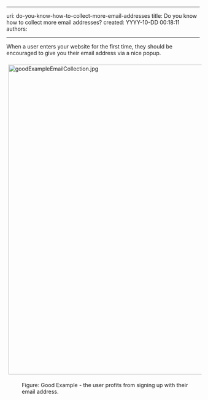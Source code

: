 

---
uri: do-you-know-how-to-collect-more-email-addresses
title: Do you know how to collect more email addresses?
created: YYYY-10-DD 00:18:11
authors:

---




<span class='intro'> <p>​When a user enters your website for the first time, they should be encouraged to give you their email address via a nice popup.<br>​<img src="/SiteAssets/how-to-collect-more-email-addresses/goodExampleEmailCollection.jpg" alt="goodExampleEmailCollection.jpg" style="margin&#58;5px;width&#58;808px;" /><br></p><dd class="ssw15-rteElement-FigureGood">​​Figure&#58; Good Example - the user profits from signing up with their email address.​<br></dd> </span>




